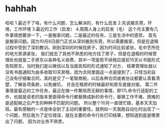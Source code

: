 # hahhah
哈哈
1.最近干了啥，有什么问题，怎么解决的，有什么启发
2.先说搬东莞，环境，工作环境
3.最近的工作（启发）
4.周围人身上的启发（毛）
这个月主要有几件事情想要讲一下，一是搬家问题，二是最近的任务，三是生活中的感受。
首先是搬家问题。因为10月8日部门正式从深圳搬到东莞，所以需要搬家，但是在退租过程中受到了深刻教训。刚到深圳的时候找房子，因为时间比较紧张，毛中艺所在的地方房源紧张，
我们就去了其他不熟悉的地方找了房子，但是在退租的时候管理处也就是二手房东以各种名义收费，其中一项是若不续租应提前15天以书面形式告知房东，当时我们是以微信以及当面告知的形式通知了对方，
结果管理处就以没有书面通知为由多收取10天房租，因为合同里面这一点是提到了，只怪当初自己没有仔细看合同，真的是交了一笔智商税，以后各种合同或者协议都要认真看清楚，了解各项条款，以免被坑，
并且在租房的时候最好和房东直接对接。
第二件事情是最近的工作任务，最近在做一件繁琐而无聊的事情，即17L命令行适配的工作，也就是说老的版本里面得命令行都替换成新的命令行，替换工作不难，困难的是适配碗之后产生的种种不匹配的问题。
所以整个10月一直很忙碌，基本天天加班。最有感触的一点是体会到了主动的重要性。就例如一天我跑自动化时出现了一个问题，然后我为了定位错误，就在主要的命令行处打印结果，想知道到底是哪里出了问题，
因为对业务不熟悉，
